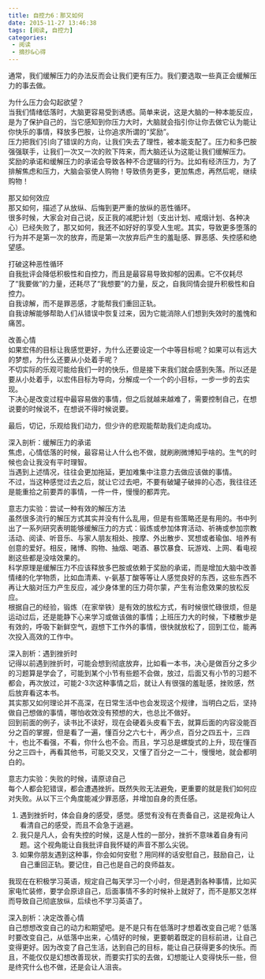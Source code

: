 ```yaml
---
title: 自控力6：那又如何
date: 2015-11-27 13:46:38
tags: [阅读, 自控力]
categories: 
 - 阅读
 - 摘抄&心得
---
```

通常，我们缓解压力的办法反而会让我们更有压力。我们要选取一些真正会缓解压力的事去做。

为什么压力会勾起欲望？  
当我们情绪低落时，大脑更容易受到诱惑。简单来说，这是大脑的一种本能反应，是为了保护自己的，当它感知到你压力大时，大脑就会指引你让你去做它认为能让你快乐的事情，释放多巴胺，让你追求所谓的“奖励”。  
压力把我们引向了错误的方向，让我们失去了理性，被本能支配了。压力和多巴胺强强联手，让我们一次又一次的败下阵来，而大脑还认为这能让我们缓解压力。  
奖励的承诺和缓解压力的承诺会导致各种不合逻辑的行为。比如有经济压力，为了排解焦虑和压力，大脑会驱使人购物！导致债务更多，更加焦虑，再然后呢，继续购物！

那又如何效应  
那又如何，描述了从放纵、后悔到更严重的放纵的恶性循环。  
很多时候，大家会对自己说，反正我的减肥计划（支出计划、戒烟计划、各种决心）已经失败了，那又如何，我还不如好好的享受人生呢。其实，导致更多堕落的行为并不是第一次的放弃，而是第一次放弃后产生的羞耻感、罪恶感、失控感和绝望感。

打破这种恶性循环  
自我批评会降低积极性和自控力，而且是最容易导致抑郁的因素。它不仅耗尽了“我要做”的力量，还耗尽了“我想要”的力量，反之，自我同情会提升积极性和自控力。  
自我谅解，而不是罪恶感，才能帮我们重回正轨。  
自我谅解能够帮助人们从错误中恢复过来，因为它能消除人们想到失效时的羞愧和痛苦。

改善心情  
如果宏伟的目标让我感觉更好，为什么还要设定一个中等目标呢？如果可以有远大的梦想，为什么还要从小处着手呢？  
不切实际的乐观可能给我们一时的快乐，但是接下来我们就会感到失落。所以还是要从小处着手，以宏伟目标为导向，分解成一个一个的小目标，一步一步的去实现。  
下决心是改变过程中最容易做的事情，但之后就越来越难了，需要控制自己，在想说要的时候说不，在想说不得时候说要。

最后，切记，乐观给我们动力，但少许的悲观能帮助我们走向成功。

深入剖析：缓解压力的承诺  
焦虑，心情低落的时候，最容易让人什么也不做，就刷刷微博知乎啥的。生气的时候也会让我没有平时理智。  
当遇到上述情况，往往会更加拖延，更加难集中注意力去做应该做的事情。  
不过，当这种感觉过去之后，就让它过去吧，不要有破罐子破摔的心态，我往往还是能重拾之前要弄的事情，一件一件，慢慢的都弄完。

意志力实验：尝试一种有效的解压方法  
虽然很多流行的解压方式其实并没有什么乱用，但是有些策略还是有用的。书中列出了一系列研究表明能够缓解压力的方式：锻炼或参加体育活动、祈祷或参加宗教活动、阅读、听音乐、与家人朋友相处、按摩、外出散步、冥想或者瑜伽、培养有创意的爱好。相反，赌博、购物、抽烟、喝酒、暴饮暴食、玩游戏、上网、看电视剧这些都是没啥效果的。  
科学原理是缓解压力不应该释放多巴胺或依赖于奖励的承诺，而是增加大脑中改善情绪的化学物质，比如血清素、γ-氨基丁酸等等让人感觉良好的东西，这些东西不再让大脑对压力产生反应，减少身体里的压力荷尔蒙，产生有治愈效果的放松反应。  
根据自己的经验，锻炼（在家举铁）是有效的放松方式，有时候很忙碌很烦，但是运动过后，还是能静下心来学习或做该做的事情；上班压力大的时候，下楼散步是有效的，呼吸下新鲜空气，遐想下工作外的事情，很快就放松了，回到工位，能再次投入高效的工作中。

深入剖析：遇到挫折时  
记得以前遇到挫折时，可能会想到彻底放弃，比如看一本书，决心是做百分之多少的习题算是学会了，可能到某个小节有些题不会做，放过，后面又有小节的习题不都会，再次放过，可能2-3次这种事情之后，就让人有很强的羞耻感，挫败感，然后放弃看这本书。  
其实那又如何理论并不高深，在日常生活中也会发现这个规律，当明白之后，坚持做自己想做的事情，哪怕收效没有预想的大，也总比不做好。  
回到前面的例子，读书比不读好，现在会硬着头皮看下去，就算后面的内容没能百分之百的掌握，但是看了一遍，懂百分之六七十，再少点，百分之四五十，三四十，也比不看强，不看，你什么也不会。而且，学习总是螺旋式的上升，现在懂百分之三四十，再看其他书，可能又交叉，又懂了百分之一二十，慢慢地，就会都明白的。

意志力实验：失败的时候，请原谅自己  
每个人都会犯错误，都会遭遇挫折。既然失败无法避免，更重要的就是我们如何应对失败。从以下三个角度能减少罪恶感，并增加自身的责任感。  
1. 遇到挫折时，体会自身的感受，感觉。感觉有没有在责备自己，这是视角让人看清自己的感受，而且不会急于逃避。  
2. 我只是凡人，会有失控的时候，这是人性的一部分，挫折不意味着自身有问题。这个视角能让自我批评自我怀疑的声音不那么尖锐。  
3. 如果你朋友遇到这种事，你会如何安慰？用同样的话安慰自己，鼓励自己，让自己重回正轨。要记住，自己也是自己的良师益友。  

我现在在积极学习英语，规定自己每天学习一个小时，但是遇到各种事情，比如买家电忙装修，要学会原谅自己，后面事情不多的时候补上就好了，而不是那又怎样而导致自己彻底放纵，后续也不学习英语了。

深入剖析：决定改善心情  
自己想想改变自己的动力和期望吧。是不是只有在低落时才想着改变自己呢？低落时要改变自己，从低落中出来，心情好的时候，更要朝着既定的目标前进，让自己变得更好。因为改变了自己生活，达到自己的目标，能让自己获得更多的快乐。而且，不能仅仅是幻想改善现状，而要实打实的去做，幻想能让人变得快乐一些，但是终究什么也不做，还是会让人沮丧。